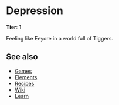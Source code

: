 # Depression

**Tier**: 1

Feeling like Eeyore in a world full of Tiggers.

## See also

* [Games](/wiki/games)
* [Elements](/wiki/elements)
* [Recipes](/wiki/recipes)
* [Wiki](/wiki/index)
* [Learn](/learn/index)
